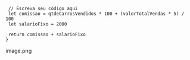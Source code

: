 ```function calculaSalario(qtdeCarrosVendidos, valorTotalVendas) {
 // Escreva seu código aqui
 let comissao = qtdeCarrosVendidos * 100 + (valorTotalVendas * 5) / 100
 let salarioFixo = 2000

 return comissao + salarioFixo
}
```

image.png
